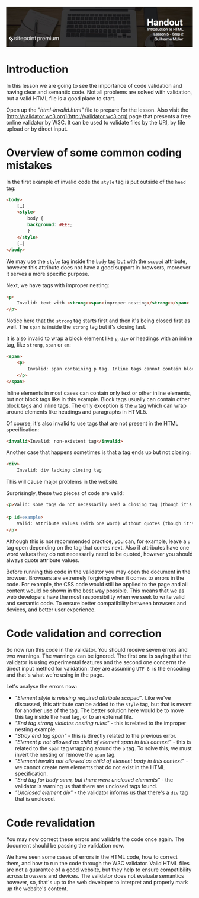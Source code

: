 ![](Introduction_to_HTML_handouts/headers/head5.2.jpg)
# Introduction

In this lesson we are going to see the importance of code validation and having clear and semantic code. Not all problems are solved with validation, but a valid HTML file is a good place to start.

Open up the *"html-invalid.html"* file to prepare for the lesson. Also visit the [http://validator.wc3.org](http://validator.wc3.org) page that presents a free online validator by W3C. It can be used to validate files by the URI, by file upload or by direct input.

# Overview of some common coding mistakes

In the first example of invalid code the `style` tag is put outside of the `head` tag:

```html
<body>
	[…] 
	<style>
		body {
		background: #EEE;
		}
	</style>
	[…] 
</body>
```

We may use the `style` tag inside the `body` tag but with the `scoped` attribute, however this attribute does not have a good support in browsers, moreover it serves a more specific purpose.

Next, we have tags with improper nesting:

```html
<p>
	Invalid: text with <strong><span>improper nesting</strong></span>
</p>
```

Notice here that the `strong` tag starts first and then it's being closed first as well. The `span` is inside the `strong` tag but it's closing last.

It is also invalid to wrap a block element like `p`, `div` or headings with an inline tag, like `strong`, `span` or `em`:

```html
<span>
	<p>
		Invalid: span containing p tag. Inline tags cannot contain block tags (except the <code>a</code> tag). Inline tags include <code>span</code>, <code>em</code>, <code>strong</code>. Block tags include <code>div</code>, <code>section</code> (and all other structural tags), <code>h1</code> to <code>h6</code> and lists (<code>ul</code>, <code>ol</code>).
	</p>
</span>
```

Inline elements in most cases can contain only text or other inline elements, but not block tags like in this example. Block tags usually can contain other block tags and inline tags. The only exception is the `a` tag which can wrap around elements like headings and paragraphs in HTML5.

Of course, it's also invalid to use tags that are not present in the HTML specification:

```html
<invalid>Invalid: non-existent tag</invalid>
```

Another case that happens sometimes is that a tag ends up but not closing:

```html
<div>
	Invalid: div lacking closing tag
```

This will cause major problems in the website.

Surprisingly, these two pieces of code are valid:

```html
<p>Valid: some tags do not necessarily need a closing tag (though it's best practice to close all tags). These tags include <code>p</code> and <code>li</code>.

<p id=example>
	Valid: attribute values (with one word) without quotes (though it's best practice to quote all attributes).
</p>
```

Although this is not recommended practice, you can, for example, leave a `p` tag open depending on the tag that comes next. Also if attributes have one word values they do not necessarily need to be quoted, however you should always quote attribute values.

Before running this code in the validator you may open the document in the browser. Browsers are extremely forgiving when it comes to errors in the code. For example, the CSS code would still be applied to the page and all content would be shown in the best way possible. This means that we as web developers have the most responsibility when we seek to write valid and semantic code. To ensure better compatibility between browsers and devices, and better user experience.

# Code validation and correction

So now run this code in the validator. You should receive seven errors and two warnings. The warnings can be ignored. The first one is saying that the validator is using experimental features and the second one concerns the direct input method for validation: they are assuming `UTF-8 `is the encoding and that's what we're using in the page.

Let's analyse the errors now:

* *"Element style is missing required attribute scoped"*. Like we've discussed, this attribute can be added to the `style` tag, but that is meant for another use of the tag. The better solution here would be to move this tag inside the `head` tag, or to an external file.
* *"End tag strong violates nesting rules"* - this is related to the improper nesting example.
* *"Stray end tag span"* - this is directly related to the previous error.
* *"Element p not allowed as child of element span in this context"* - this is related to the `span` tag wrapping around the `p` tag. To solve this, we must invert the nesting or remove the `span` tag.
* *"Element invalid not allowed as child of element body in this context"* - we cannot create new elements that do not exist in the HTML specification.
* *"End tag for body seen, but there were unclosed elements"* - the validator is warning us that there are unclosed tags found.
* *"Unclosed element div"* - the validator informs us that there's a `div` tag that is unclosed.

# Code revalidation

You may now correct these errors and validate the code once again. The document should be passing the validation now.

We have seen some cases of errors in the HTML code, how to correct them, and how to run the code through the W3C validator. Valid HTML files are not a guarantee of a good website, but they help to ensure compatibility across browsers and devices. The validator does not evaluate semantics however, so, that's up to the web developer to interpret and properly mark up the website's content.
